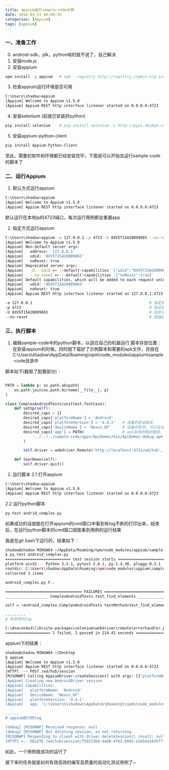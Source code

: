 ```yaml
---
title: appium运行sample-code示例
date: 2016-03-23 00:09:35
categories: [Appium]
tags: [appium]
---
```


### 一、准备工作
0. android-sdk，jdk，python啥的就不说了，自己解决
1. 安装node.js
2. 安装appium
``` bash
npm install -g appium   # npm --registry http://registry.cnpmjs.org install -g appium (推荐这种,npm的国内镜像)
```

<!--more-->

3. 检查appium运行环境是否可用
``` bash
C:\Users\shadow>appium
[Appium] Welcome to Appium v1.5.0
[Appium] Appium REST http interface listener started on 0.0.0.0:4723
```
4. 安装selenium (前提已安装好python)
``` bash
pip install selenium    # pip install selenium -i http://pypi.douban.com/simple （使用国内地址）
```
5. 安装appium-python-client
``` bash
pip install Appium-Python-Client
```
至此，需要的软件和环境都已经安装完毕，下面就可以开始去运行sample-code的脚本了

### 二、运行Appium
1. 默认方式运行appium
``` bash
C:\Users\shadow>appium
[Appium] Welcome to Appium v1.5.0
[Appium] Appium REST http interface listener started on 0.0.0.0:4723
```
默认运行在本地ip的4723端口，每次运行用例都会重置app

2. 指定方式运行appium
``` bash
C:\Users\shadow>appium -a 127.0.0.1 -p 4723 -U 8XV5T15A20009865 --no-reset
[Appium] Welcome to Appium v1.5.0
[Appium] Non-default server args:
[Appium]   address: '127.0.0.1'
[Appium]   udid: '8XV5T15A20009865'
[Appium]   noReset: true
[Appium] Deprecated server args:
[Appium]   -U,--udid => --default-capabilities '{"udid":"8XV5T15A20009865"}'
[Appium]   --no-reset => --default-capabilities '{"noReset":true}'
[Appium] Default capabilities, which will be added to each request unless overridden by desired capabilities:
[Appium]   udid: '8XV5T15A20009865'
[Appium]   noReset: true
[Appium] Appium REST http interface listener started on 127.0.0.1:4723
```

``` bash
-a 127.0.0.1                                                    # 指定服务器
-p 4723                                                         # 指定端口
-U 8XV5T15A20009865                                             # 指定设备，U指设备的udid
--no-reset                                                      # 直接运行app，而不重置app
```

### 三、执行脚本
1. 编辑sample-code中的python脚本，以适应自己的机器运行
脚本存放位置：
在安装appium的时候，同时就下载好了示例脚本和需要的apk文件，存放在C:\Users\shadow\AppData\Roaming\npm\node_modules\appium\sample-code目录中

脚本如下(截取了配置部分)：
``` python

PATH = lambda p: os.path.abspath(
    os.path.join(os.path.dirname(__file__), p)
)

class ComplexAndroidTests(unittest.TestCase):
    def setUp(self):
        desired_caps = {}
        desired_caps['platformName'] = 'Android'
        desired_caps['platformVersion'] = '4.4.2'   # 设备的安卓版本
        desired_caps['deviceName'] = 'Nexus_6P'     # 设备的型号，可以在设置-关于里查看
        desired_caps['app'] = PATH(                 # apk存放的相对路径，也可使用绝对路径
            '../../../sample-code/apps/ApiDemos/bin/ApiDemos-debug.apk'
        )

        self.driver = webdriver.Remote('http://localhost:4723/wd/hub', desired_caps)

    def tearDown(self):
        self.driver.quit()
```

2. 运行脚本
2.1 打开appium
``` bash
C:\Users\shadow>appium
[Appium] Welcome to Appium v1.5.0
[Appium] Appium REST http interface listener started on 0.0.0.0:4723
```
2.2 运行python脚本
``` bash
py.test andrid_complex.py
```
如果成功的话就能在打开appium的cmd窗口中看到有log不断的打印出来，结束后，在运行python脚本的cmd窗口就能看到用例的运行结果

我是在git bash下运行的，结果如下：
``` bash
shadow@shadow MINGW64 ~/AppData/Roaming/npm/node_modules/appium/sample-code/examples/python
$ py.test android_complex.py
============================= test session starts =============================
platform win32 -- Python 3.5.1, pytest-2.8.1, py-1.4.30, pluggy-0.3.1
rootdir: C:\Users\shadow\AppData\Roaming\npm\node_modules\appium\sample-code\examples\python, inifile:
collected 3 items

android_complex.py F..

================================== FAILURES ===================================
___________________ ComplexAndroidTests.test_find_elements ____________________

self = <android_complex.ComplexAndroidTests testMethod=test_find_elements>

.........
# 失败项的log

C:\Anaconda3\lib\site-packages\selenium\webdriver\remote\errorhandler.py:194: WebDriverException
==================== 1 failed, 2 passed in 214.41 seconds =====================
```

appium下的结果：
``` bash
shadow@shadow MINGW64 ~/Desktop
$ appium
[Appium] Welcome to Appium v1.5.0
[Appium] Appium REST http interface listener started on 0.0.0.0:4723
[HTTP] --> POST /wd/hub/session
[MJSONWP] Calling AppiumDriver.createSession() with args: [{"platformName":"Android","deviceName":"Nexus_6P","platformVersion":"4.4.2","app":"C:\\Users\\shadow\\AppData\\Roaming\\npm\\node_modules\\appium\...
[Appium] Creating new AndroidDriver session
[Appium] Capabilities:
[Appium]   platformName: 'Android'
[Appium]   deviceName: 'Nexus_6P'
[Appium]   platformVersion: '4.4.2'
[Appium]   app: 'C:\\Users\\shadow\\AppData\\Roaming\\npm\\node_modules\\appium\\sample-code\\apps\\ApiDemos\\bin\\ApiDemos-debug.apk'

......
# appium执行的log

[debug] [MJSONWP] Received response: null
[debug] [MJSONWP] But deleting session, so not returning
[MJSONWP] Responding to client with driver.deleteSession() result: null
[HTTP] <-- DELETE /wd/hub/session/f58223b0-4ab0-47b2-b092-e165da16d5f7 200 1943 ms - 76
```

如此，一个用例就成功的运行了

接下来的任务就是如何有效高效的编写高质量的自动化测试用例了~